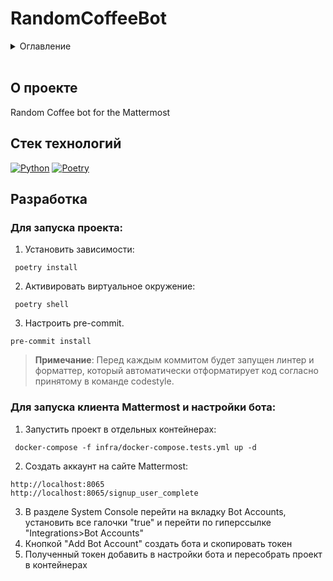# RandomCoffeeBot

<details>
  <summary>Оглавление</summary>
  <ol>
    <li>
      <a href="#описание">О проекте</a>
      <ul>
        <li><a href="#технологии">Стек технологий</a></li>
      </ul>
    </li>
    <li>
      <a href="#полезная-информация">Полезная информация</a>
      <ul>
        <li><a href="#работа-с-poetry">Работа с Poetry</a></li>
      </ul>
    </li>
  </ol>
</details></br>

## О проекте
Random Coffee bot for the Mattermost

## Стек технологий
[![Python][Python-badge]][Python-url]
[![Poetry][Poetry-badge]][Poetry-url]

## Разработка

### Для запуска проекта:
  1. Установить зависимости:
  ```
   poetry install
  ```

  2. Активировать виртуальное окружение:
  ```
   poetry shell
  ```

  3. Настроить pre-commit.
  ```
  pre-commit install
  ```
  > **Примечание**:
  > Перед каждым коммитом будет запущен линтер и форматтер,
  > который автоматически отформатирует код
  > согласно принятому в команде codestyle.
  

### Для запуска клиента Mattermost и настройки бота:
1. Запустить проект в отдельных контейнерах:
  ```
   docker-compose -f infra/docker-compose.tests.yml up -d
  ```

2. Создать аккаунт на сайте Mattermost:
  ```
  http://localhost:8065
  http://localhost:8065/signup_user_complete
  ```
3. В разделе System Console перейти на вкладку Bot Accounts, установить все галочки "true" и перейти по гиперссылке "Integrations>Bot Accounts"
4. Кнопкой "Add Bot Account" создать бота и скопировать токен
5. Полученный токен добавить в настройки бота и пересобрать проект в контейнерах

<!-- MARKDOWN LINKS & BADGES -->

[Python-url]: https://www.python.org/doc/
[Python-badge]: https://img.shields.io/badge/Python-4682B4?style=for-the-badge&logo=python&logoColor=FFFFFF

[Poetry-url]: https://python-poetry.org/
[Poetry-badge]: https://img.shields.io/badge/poetry-4682B4?style=for-the-badge&logo=poetry&logoColor=FFFFFF
